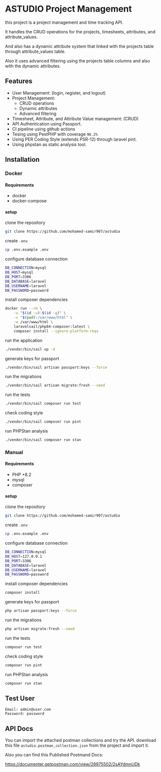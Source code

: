 # ASTUDIO Project Management

this project is a project management and time tracking API.

It handles the CRUD operations for the projects, timesheets, attributes, and attribute_values.

And also has a dynamic attribute system that linked with the projects table through attribute_values table.

Also it uses advanced filtering using the projects table columns and also with the dynamic attributes.

## Features

- User Management: (login, register, and logout)
- Project Management:
  - CRUD operations
  - Dynamic attributes
  - Advanced filtering
- Timesheet, Attribute, and Attribute Value management: (CRUD)
- API Authentication using Passport.
- CI pipeline using github actions
- Tesing using PestPHP with coverage `96.2%`
- Using PER Coding Style (extends PSR-12) through laravel pint.
- Using phpstan as static analysis tool.

## Installation

### Docker

#### Requirements

- docker
- docker-compose

#### setup

clone the repository

```sh
git clone https://github.com/mohamed-samir907/astudio
```

create `.env`

```sh
cp .env.example .env
```

configure database connection

```sh
DB_CONNECTION=mysql
DB_HOST=mysql
DB_PORT=3306
DB_DATABASE=laravel
DB_USERNAME=laravel
DB_PASSWORD=password
```

install composer dependencies

```sh
docker run --rm \
    -u "$(id -u):$(id -g)" \
    -v "$(pwd):/var/www/html" \
    -w /var/www/html \
    laravelsail/php84-composer:latest \
    composer install --ignore-platform-reqs
```

run the application

```sh
./vendor/bin/sail up -d
```

generate keys for passport

```sh
./vendor/bin/sail artisan passport:keys --force
```

run the migrations

```sh
./vendor/bin/sail artisan migrate:fresh --seed
```

run the tests

```sh
./vendor/bin/sail composer run test
```

check coding style

```sh
./vendor/bin/sail composer run pint
```

run PHPStan analysis

```sh
./vendor/bin/sail composer run stan
```

### Manual

#### Requirements

- PHP +8.2
- mysql
- composer

#### setup

clone the repository

```sh
git clone https://github.com/mohamed-samir907/astudio
```

create `.env`

```sh
cp .env.example .env
```

configure database connection

```sh
DB_CONNECTION=mysql
DB_HOST=127.0.0.1
DB_PORT=3306
DB_DATABASE=laravel
DB_USERNAME=laravel
DB_PASSWORD=password
```

install composer dependencies

```sh
composer install
```

generate keys for passport

```sh
php artisan passport:keys --force
```

run the migrations

```sh
php artisan migrate:fresh --seed
```

run the tests

```sh
composer run test
```

check coding style

```sh
composer run pint
```

run PHPStan analysis

```sh
composer run stan
```

## Test User

```
Email: admin@user.com
Password: password
```

## API Docs

You can import the attached postman collections and try the API. download this file `astudio.postman_collection.json` from the project and import it.

Also you can find this Published Postmand Docs: 

https://documenter.getpostman.com/view/28975502/2sAYdmnUDk
